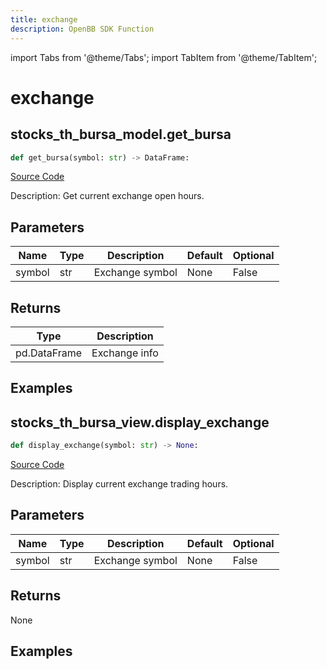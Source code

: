 ```yaml
---
title: exchange
description: OpenBB SDK Function
---
```


import Tabs from '@theme/Tabs';
import TabItem from '@theme/TabItem';

# exchange

<Tabs>
<TabItem value="model" label="Model" default>

## stocks_th_bursa_model.get_bursa

```python title='openbb_terminal/stocks/tradinghours/bursa_model.py'
def get_bursa(symbol: str) -> DataFrame:
```
[Source Code](https://github.com/OpenBB-finance/OpenBBTerminal/tree/main/openbb_terminal/stocks/tradinghours/bursa_model.py#L20)

Description: Get current exchange open hours.

## Parameters

| Name | Type | Description | Default | Optional |
| ---- | ---- | ----------- | ------- | -------- |
| symbol | str | Exchange symbol | None | False |

## Returns

| Type | Description |
| ---- | ----------- |
| pd.DataFrame | Exchange info |

## Examples



</TabItem>
<TabItem value="view" label="View">

## stocks_th_bursa_view.display_exchange

```python title='openbb_terminal/stocks/tradinghours/bursa_view.py'
def display_exchange(symbol: str) -> None:
```
[Source Code](https://github.com/OpenBB-finance/OpenBBTerminal/tree/main/openbb_terminal/stocks/tradinghours/bursa_view.py#L15)

Description: Display current exchange trading hours.

## Parameters

| Name | Type | Description | Default | Optional |
| ---- | ---- | ----------- | ------- | -------- |
| symbol | str | Exchange symbol | None | False |

## Returns

None

## Examples



</TabItem>
</Tabs>